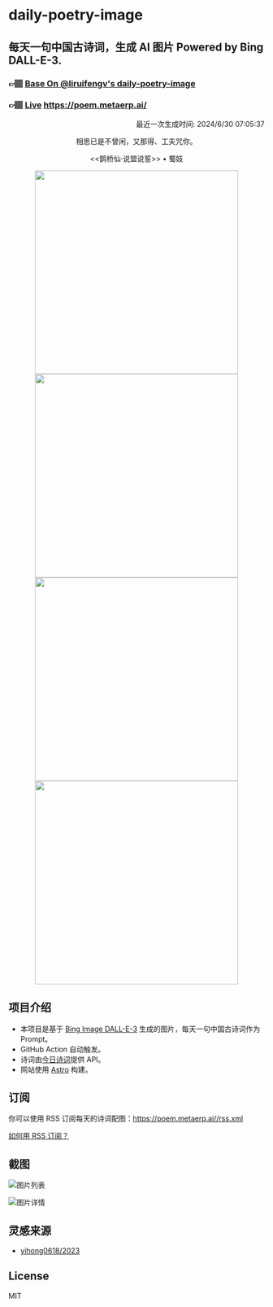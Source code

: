 
# daily-poetry-image

## 每天一句中国古诗词，生成 AI 图片 Powered by Bing DALL-E-3.

### 👉🏽 [Base On @liruifengv's daily-poetry-image](https://github.com/liruifengv/daily-poetry-image)

### 👉🏽 [Live](https://poem.metaerp.ai/) https://poem.metaerp.ai/

<p align="right">
  最近一次生成时间: 2024/6/30 07:05:37
</p>
<p align="center">
相思已是不曾闲，又那得、工夫咒你。
</p>
<p align="center">
<<鹊桥仙·说盟说誓>> • 蜀妓
</p>
<p align="center">
<img src="https://tse1.mm.bing.net/th/id/OIG2.kGeKDS7ENYP5th67NZsB" height="400" width="400" />
<img src="https://tse4.mm.bing.net/th/id/OIG2.RQ14pwqKzxPym5D8CQay" height="400" width="400" />
<img src="https://tse3.mm.bing.net/th/id/OIG2.U7fKEiF9w2V2FEGAmpVr" height="400" width="400" />
<img src="https://tse1.mm.bing.net/th/id/OIG2.g.qv85tNOxb35V3Hy1Uy" height="400" width="400" />
</p>

## 项目介绍

-   本项目是基于 [Bing Image DALL-E-3](https://www.bing.com/images/create) 生成的图片，每天一句中国古诗词作为 Prompt。
-   GitHub Action 自动触发。
-   诗词由[今日诗词](https://www.jinrishici.com/)提供 API。
-   网站使用 [Astro](https://astro.build) 构建。

## 订阅

你可以使用 RSS 订阅每天的诗词配图：https://poem.metaerp.ai//rss.xml

[如何用 RSS 订阅？](https://zhuanlan.zhihu.com/p/55026716)

## 截图

![图片列表](./screenshots/01.png)

![图片详情](./screenshots/02.png)

## 灵感来源

-   [yihong0618/2023](https://github.com/yihong0618/2023)

## License

MIT
